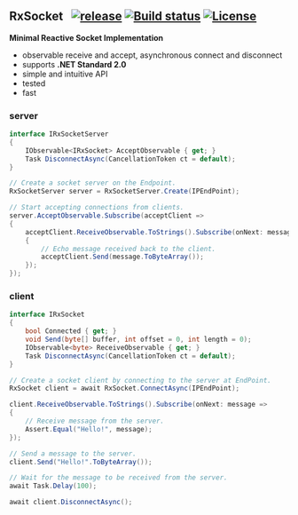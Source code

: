 ## RxSocket&nbsp;&nbsp; [![release](https://img.shields.io/github/release/dshe/RxSocket/all.svg)](https://github.com/dshe/RxSocket/releases) [![Build status](https://ci.appveyor.com/api/projects/status/rfxxbpx2agq8r93n?svg=true)](https://ci.appveyor.com/project/dshe/rxsocket) [![License](https://img.shields.io/badge/license-Apache%202.0-7755BB.svg)](https://opensource.org/licenses/Apache-2.0)

**Minimal Reactive Socket Implementation**
- observable receive and accept, asynchronous connect and disconnect
- supports **.NET Standard 2.0**
- simple and intuitive API
- tested
- fast

### server
```csharp
interface IRxSocketServer
{
    IObservable<IRxSocket> AcceptObservable { get; }
    Task DisconnectAsync(CancellationToken ct = default);
}
```
```csharp
// Create a socket server on the Endpoint.
RxSocketServer server = RxSocketServer.Create(IPEndPoint);

// Start accepting connections from clients.
server.AcceptObservable.Subscribe(acceptClient =>
{
    acceptClient.ReceiveObservable.ToStrings().Subscribe(onNext: message =>
    {
        // Echo message received back to the client.
        acceptClient.Send(message.ToByteArray());
    });
});
```
### client
```csharp
interface IRxSocket
{
    bool Connected { get; }
    void Send(byte[] buffer, int offset = 0, int length = 0);
    IObservable<byte> ReceiveObservable { get; }
    Task DisconnectAsync(CancellationToken ct = default);
}
```
```csharp
// Create a socket client by connecting to the server at EndPoint.
RxSocket client = await RxSocket.ConnectAsync(IPEndPoint);

client.ReceiveObservable.ToStrings().Subscribe(onNext: message =>
{
    // Receive message from the server.
    Assert.Equal("Hello!", message);
});

// Send a message to the server.
client.Send("Hello!".ToByteArray());

// Wait for the message to be received from the server.
await Task.Delay(100);

await client.DisconnectAsync();
```

